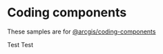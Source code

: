 # Coding components

These samples are for [@arcgis/coding-components](https://www.npmjs.com/package/@arcgis/coding-components)

Test Test
